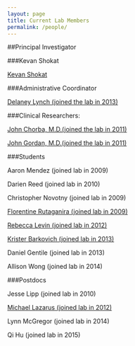 ```yaml
---
layout: page
title: Current Lab Members
permalink: /people/
---
```


##Principal Investigator

###Kevan Shokat

<a href="{{ site.baseurl }}/publications"><span>Kevan Shokat</span></a>

###Administrative Coordinator

<a href="{{ site.baseurl }}/delaney"><span>Delaney Lynch (joined the lab in 2013)</span></a>


###Clinical Researchers:

<a href="{{ site.baseurl }}/chorba"><span>John Chorba, M.D.(joined the lab in 2011)</span></a>

<a href="{{ site.baseurl }}/gordan"><span>John Gordan, M.D.(joined the lab in 2011)</span></a>

###Students

Aaron Mendez (joined lab in 2009)

Darien Reed (joined lab in 2010)

Christopher Novotny (joined lab in 2009)

<a href="{{ site.baseurl }}/rutaganira"><span>Florentine Rutaganira (joined lab in 2009)</span></a>

<a href="{{ site.baseurl }}/levin"><span>Rebecca Levin (joined lab in 2012)</span></a>

<a href="{{ site.baseurl }}/Barkovich"><span>Krister Barkovich (joined lab in 2013)</span></a>


Daniel Gentile (joined lab in 2013)

Allison Wong (joined lab in 2014)

###Postdocs

Jesse Lipp (joined lab in 2010)


<a href="{{ site.baseurl }}/lazarus"><span>Michael Lazarus (joined lab in 2012)</span></a>

Lynn McGregor (joined lab in 2014)

Qi Hu (joined lab in 2015)


